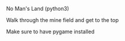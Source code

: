 No Man's Land (python3)

Walk through the mine field and get to the top

Make sure to have pygame installed
